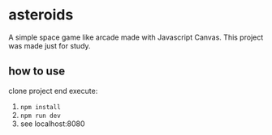 # asteroids
A simple space game like arcade made with Javascript Canvas.
This project was made just for study.

## how to use
clone project end execute:
1. `npm install`
2. `npm run dev`
3. see localhost:8080
